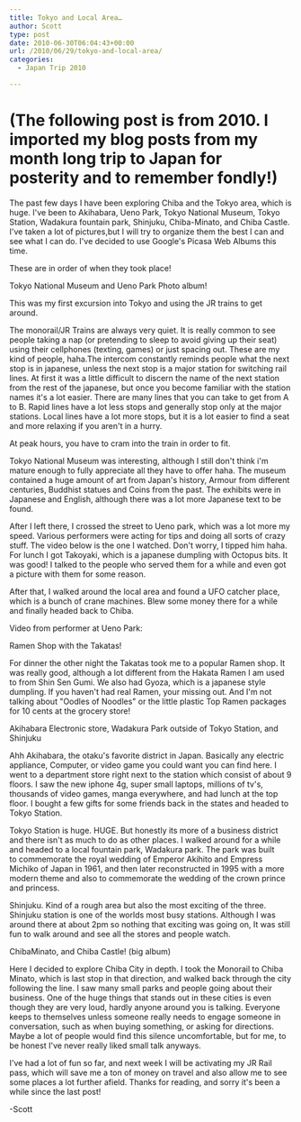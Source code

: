 ```yaml
---
title: Tokyo and Local Area…
author: Scott
type: post
date: 2010-06-30T06:04:43+00:00
url: /2010/06/29/tokyo-and-local-area/
categories:
  - Japan Trip 2010

---
```

# (The following post is from 2010. I imported my blog posts from my month long trip to Japan for posterity and to remember fondly!)

The past few days I have been exploring Chiba and the Tokyo area, which is huge. I've been to Akihabara, Ueno Park, Tokyo National Museum, Tokyo Station, Wadakura fountain park, Shinjuku, Chiba-Minato, and Chiba Castle. I've taken a lot of pictures,but I will try to organize them the best I can and see what I can do. I've decided to use Google's Picasa Web Albums this time.

These are in order of when they took place!

Tokyo National Museum and Ueno Park Photo album!

This was my first excursion into Tokyo and using the JR trains to get around.

The monorail/JR Trains are always very quiet. It is really common to see people taking a nap (or pretending to sleep to avoid giving up their seat) using their cellphones (texting, games) or just spacing out. These are my kind of people, haha.The intercom constantly reminds people what the next stop is in japanese, unless the next stop is a major station for switching rail lines. At first it was a little difficult to discern the name of the next station from the rest of the japanese, but once you become familiar with the station names it's a lot easier. There are many lines that you can take to get from A to B. Rapid lines have a lot less stops and generally stop only at the major stations. Local lines have a lot more stops, but it is a lot easier to find a seat and more relaxing if you aren't in a hurry.

At peak hours, you have to cram into the train in order to fit.

Tokyo National Museum was interesting, although I still don't think i'm mature enough to fully appreciate all they have to offer haha. The museum contained a huge amount of art from Japan's history, Armour from different centuries, Buddhist statues and Coins from the past. The exhibits were in Japanese and English, although there was a lot more Japanese text to be found.

After I left there, I crossed the street to Ueno park, which was a lot more my speed. Various performers were acting for tips and doing all sorts of crazy stuff. The video below is the one I watched. Don't worry, I tipped him haha. For lunch I got Takoyaki, which is a japanese dumpling with Octopus bits. It was good! I talked to the people who served them for a while and even got a picture with them for some reason.

After that, I walked around the local area and found a UFO catcher place, which is a bunch of crane machines. Blew some money there for a while and finally headed back to Chiba.

Video from performer at Ueno Park:

Ramen Shop with the Takatas!

For dinner the other night the Takatas took me to a popular Ramen shop. It was really good, although a lot different from the Hakata Ramen I am used to from Shin Sen Gumi. We also had Gyoza, which is a japanese style dumpling. If you haven't had real Ramen, your missing out. And I'm not talking about "Oodles of Noodles" or the little plastic Top Ramen packages for 10 cents at the grocery store!

Akihabara Electronic store, Wadakura Park outside of Tokyo Station, and Shinjuku

Ahh Akihabara, the otaku's favorite district in Japan. Basically any electric appliance, Computer, or video game you could want you can find here. I went to a department store right next to the station which consist of about 9 floors. I saw the new iphone 4g, super small laptops, millions of tv's, thousands of video games, manga everywhere, and had lunch at the top floor. I bought a few gifts for some friends back in the states and headed to Tokyo Station.

Tokyo Station is huge. HUGE. But honestly its more of a business district and there isn't as much to do as other places. I walked around for a while and headed to a local fountain park, Wadakura park. The park was built to commemorate the royal wedding of Emperor Akihito and Empress Michiko of Japan in 1961, and then later reconstructed in 1995 with a more modern theme and also to commemorate the wedding of the crown prince and princess.

Shinjuku. Kind of a rough area but also the most exciting of the three. Shinjuku station is one of the worlds most busy stations. Although I was around there at about 2pm so nothing that exciting was going on, It was still fun to walk around and see all the stores and people watch.

ChibaMinato, and Chiba Castle! (big album)

Here I decided to explore Chiba City in depth. I took the Monorail to Chiba Minato, which is last stop in that direction, and walked back through the city following the line. I saw many small parks and people going about their business. One of the huge things that stands out in these cities is even though they are very loud, hardly anyone around you is talking. Everyone keeps to themselves unless someone really needs to engage someone in conversation, such as when buying something, or asking for directions. Maybe a lot of people would find this silence uncomfortable, but for me, to be honest I've never really liked small talk anyways.

I've had a lot of fun so far, and next week I will be activating my JR Rail pass, which will save me a ton of money on travel and also allow me to see some places a lot further afield. Thanks for reading, and sorry it's been a while since the last post!

-Scott